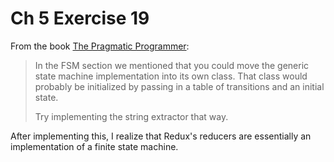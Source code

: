 # Ch 5 Exercise 19

From the book [The Pragmatic Programmer](https://amzn.to/3gn2s2m):

> In the FSM section we mentioned that you could move the generic state
> machine implementation into its own class. That class would probably be
> initialized by passing in a table of transitions and an initial state.
>
> Try implementing the string extractor that way.

After implementing this, I realize that Redux's reducers are essentially
an implementation of a finite state machine.
